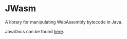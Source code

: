 # JWasm

A library for manipulating WebAssembly bytecode in Java.

JavaDocs can be found [here](https://eutro.github.io/jwasm/index.html).
